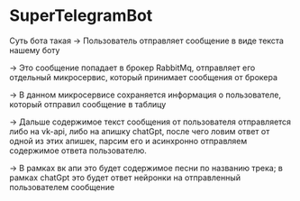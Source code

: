# SuperTelegramBot
Суть бота такая 
-> Пользователь отправляет сообщение в виде текста нашему боту

-> Это сообщение попадает в брокер RabbitMq, отправляет его отдельный микросервис, который принимает сообщения от брокера

-> В данном микросервисе сохраняется информация о пользователе, который отправил сообщение в таблицу

-> Дальше содержимое текст сообщения от пользователя отправляется либо на vk-api, либо на апишку chatGpt, после чего ловим ответ
от одной из этих апишек, парсим его и асинхронно отправляем содержимое ответа пользователю. 

-> В рамках вк апи это будет содержимое песни по названию трека; в рамках chatGpt это будет ответ нейронки на отправленный пользователем сообщение
